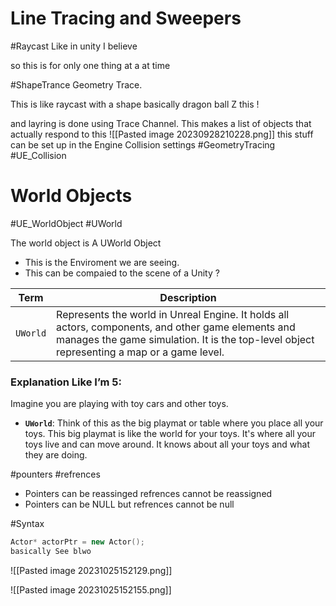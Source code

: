 # Line  Tracing and Sweepers 
#Raycast  Like in unity I believe 

so this is for only one thing at a at time 

#ShapeTrance
Geometry Trace.

This is like raycast with a shape basically dragon ball Z this !

and layring is done using Trace Channel. This makes a list of objects that actually respond to this 
![[Pasted image 20230928210228.png]]
this stuff can be set up in the Engine Collision settings 
#GeometryTracing #UE_Collision


# World Objects 
#UE_WorldObject #UWorld

The world object is A UWorld Object 

- This is the Enviroment we are seeing. 
- This can be compaied to the scene of a Unity ? 



|**Term**|**Description**|
|---|---|
|`UWorld`|Represents the world in Unreal Engine. It holds all actors, components, and other game elements and manages the game simulation. It is the top-level object representing a map or a game level.|


### Explanation Like I’m 5:

Imagine you are playing with toy cars and other toys.

- **`UWorld`**: Think of this as the big playmat or table where you place all your toys. This big playmat is like the world for your toys. It's where all your toys live and can move around. It knows about all your toys and what they are doing.

#pounters #refrences 
- Pointers can be reassinged refrences cannot be reassigned 
- Pointers can be NULL but refrences cannot be null 


#Syntax 
 ```Cpp
 Actor* actorPtr = new Actor();
 basically See blwo 
```

![[Pasted image 20231025152129.png]]

![[Pasted image 20231025152155.png]]

